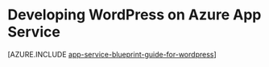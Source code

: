 <properties 
	pageTitle="Developing WordPress on Azure App Service" 
	description="Learn the Best Practices for Developing and Scaling WordPress on Azure." 
	keywords="app service, azure app service, scale wordpress, scalable wordpress, wordpress"
	services="app-service" 
	documentationCenter="" 
	authors="sunbuild" 
	manager="wpickett" 
	editor=""/>

<tags
	ms.service="app-service"
	ms.date="02/26/2016"
	wacn.date=""/>

# Developing WordPress on Azure App Service

[AZURE.INCLUDE [app-service-blueprint-guide-for-wordpress](../includes/app-service-blueprint-guide-for-wordpress.md)]